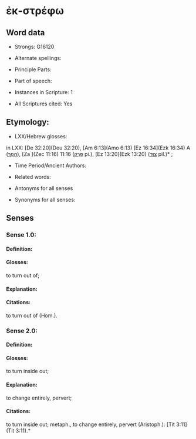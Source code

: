 # ἐκ-στρέφω 

<!-- Status: S2=NeedsEdits -->
<!-- Lexica used for edits:   -->

## Word data

* Strongs: G16120

* Alternate spellings:



* Principle Parts: 


* Part of speech: 


* Instances in Scripture: 1

* All Scriptures cited: Yes

## Etymology: 


* LXX/Hebrew glosses: 

in LXX: [De 32:20](Deu 32:20), [Am 6:13](Amo 6:13) [Ez 16:34](Ezk 16:34) A ([הָפַךְ](//en-uhl/H2015)), [Za ](Zec 11:16)  11:16 ([פָּרַק](//en-uhl/H6561) pi.), [Ez 13:20](Ezk 13:20) ([צוּד](//en-uhl/H6679) pil.)* ; 

* Time Period/Ancient Authors: 


* Related words: 

* Antonyms for all senses

* Synonyms for all senses: 


## Senses 


### Sense  1.0: 

#### Definition: 

#### Glosses: 

to turn out of; 

#### Explanation: 


#### Citations: 

to turn out of (Hom.). 

### Sense  2.0: 

#### Definition: 

#### Glosses: 

to turn inside out; 

#### Explanation: 

to change entirely, pervert; 

#### Citations: 

to turn inside out; metaph., to change entirely, pervert (Aristoph.): [Tit 3:11](Tit 3:11).†
